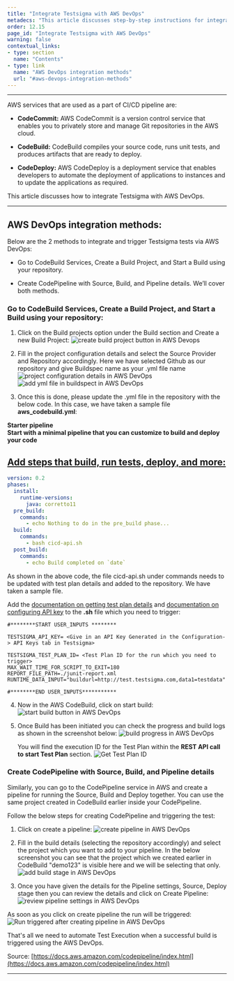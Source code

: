 ```yaml
---
title: "Integrate Testsigma with AWS DevOps"
metadecs: "This article discusses step-by-step instructions for integrating Testsigma application with AWS DevOps | Learn how to integrate AWS DevOps with Testsigma Application" 
order: 12.15
page_id: "Integrate Testsigma with AWS DevOps"
warning: false
contextual_links:
- type: section
  name: "Contents"
- type: link
  name: "AWS DevOps integration methods"
  url: "#aws-devops-integration-methods"
---
```


---

AWS services that are used as a part of CI/CD pipeline are:

- **CodeCommit:** AWS CodeCommit is a version control service that enables you to privately store and manage Git repositories in the AWS cloud.

- **CodeBuild:** CodeBuild compiles your source code, runs unit tests, and produces artifacts that are ready to deploy.

- **CodeDeploy:** AWS CodeDeploy is a deployment service that enables developers to automate the deployment of applications to instances and to update the applications as required.

This article discusses how to integrate Testsigma with AWS DevOps.
 
---

## **AWS DevOps integration methods:**

Below are the 2 methods to integrate and trigger Testsigma tests via AWS DevOps:

- Go to CodeBuild Services, Create a Build Project, and Start a Build using your repository.

- Create CodePipeline with Source, Build, and Pipeline details.
We’ll cover both methods.


### **Go to CodeBuild Services, Create a Build Project, and Start a Build using your repository:**

 
1. Click on the Build projects option under the Build section and Create a new Build Project:
![create build project button in AWS Devops](https://docs.testsigma.com/images/aws-devops/create-build-project-aws-devops.png)


2. Fill in the project configuration details and select the Source Provider and Repository accordingly. Here we have selected Github as our repository and give Buildspec name as your .yml file name 
![project configuration details in AWS DevOps](https://docs.testsigma.com/images/aws-devops/project-configuration-details-aws-devops.png)
    ![add yml file in buildspect in AWS DevOps](https://docs.testsigma.com/images/aws-devops/buildspec-yml-aws-devops.png)


3. Once this is done, please update the .yml file in the repository with the below code. In this case, we have taken a sample file **aws_codebuild.yml**:
 
**Starter pipeline**<br>
**Start with a minimal pipeline that you can customize to build and deploy your code**
## [Add steps that build, run tests, deploy, and more:](#)

```yaml
version: 0.2
phases:
  install:
    runtime-versions:
      java: corretto11
  pre_build:
    commands:
      - echo Nothing to do in the pre_build phase...
  build:
    commands:
      - bash cicd-api.sh
  post_build:
    commands:
      - echo Build completed on `date`
```
 
As shown in the above code, the file cicd-api.sh under commands needs to be updated with test plan details and added to the repository. We have taken a sample file.

Add the [documentation on getting test plan details](https://testsigma.com/docs/continuous-integration/get-test-plan-details/) and [documentation on configuring API key](https://testsigma.com/docs/configuration/api-keys/) to the **.sh** file which you need to trigger:
 
```shell
#********START USER_INPUTS ********

TESTSIGMA_API_KEY= <Give in an API Key Generated in the Configuration-> API Keys tab in Testsigma>

TESTSIGMA_TEST_PLAN_ID= <Test Plan ID for the run which you need to trigger>
MAX_WAIT_TIME_FOR_SCRIPT_TO_EXIT=180
REPORT_FILE_PATH=./junit-report.xml
RUNTIME_DATA_INPUT="buildurl=http://test.testsigma.com,data1=testdata"

#********END USER_INPUTS***********
```


 
4. Now in the AWS CodeBuild, click on start build:
 ![start build button in AWS DevOps](https://docs.testsigma.com/images/aws-devops/start-build-button-aws-devops.png)

5. Once Build has been initiated you can check the progress and build logs as shown in the screenshot below:
 ![build progress in AWS DevOps](https://docs.testsigma.com/images/aws-devops/build-progress-aws-devops.png)
    
    You will find the execution ID for the Test Plan within the **REST API call to start Test Plan** section.
![Get Test Plan ID](https://s3.amazonaws.com/static-docs.testsigma.com/new_images/projects/applications/trineid.png)

### Create CodePipeline with Source, Build, and Pipeline details
 
Similarly, you can go to the CodePipeline service in AWS and create a pipeline for running the Source, Build and Deploy together. You can use the same project created in CodeBuild earlier inside your CodePipeline. 
 
Follow the below steps for creating CodePipeline and triggering the test:
 
1. Click on create a pipeline:
![create pipeline in AWS DevOps](https://docs.testsigma.com/images/aws-devops/create-pipeline-aws-devops.png)


2. Fill in the build details (selecting the repository accordingly) and select the project which you want to add to your pipeline. In the below screenshot you can see that the project which we created earlier in CodeBuild "demo123" is visible here and we will be selecting that only.
![add build stage in AWS DevOps](https://docs.testsigma.com/images/aws-devops/add-build-stage-aws-devops.png)

3. Once you have given the details for the Pipeline settings, Source, Deploy stage then you can review the details and click on Create Pipeline:
![review pipeline settings in AWS DevOps](https://docs.testsigma.com/images/aws-devops/pipeline-settings-review-aws-devops.png)

As soon as you click on create pipeline the run will be triggered:
![Run triggered after creating pipeline in AWS DevOps](https://docs.testsigma.com/images/aws-devops/create-pipeline-run-triggered-aws-devops.png)

That's all we need to automate Test Execution when a successful build is triggered using the AWS DevOps.


Source: [https://docs.aws.amazon.com/codepipeline/index.html](https://docs.aws.amazon.com/codepipeline/index.html)




 
---